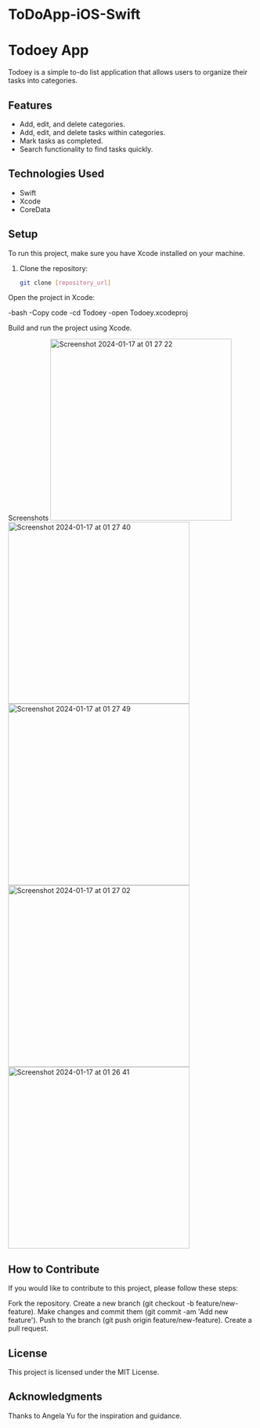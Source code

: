 # ToDoApp-iOS-Swift
# Todoey App

Todoey is a simple to-do list application that allows users to organize their tasks into categories.

## Features

- Add, edit, and delete categories.
- Add, edit, and delete tasks within categories.
- Mark tasks as completed.
- Search functionality to find tasks quickly.

## Technologies Used

- Swift
- Xcode
- CoreData

## Setup

To run this project, make sure you have Xcode installed on your machine.

1. Clone the repository:

   ```bash
   git clone [repository_url]
   
Open the project in Xcode:

-bash
-Copy code
-cd Todoey
-open Todoey.xcodeproj

Build and run the project using Xcode.


Screenshots
<img width="370" alt="Screenshot 2024-01-17 at 01 27 22" src="https://github.com/iuliagavrila/ToDoApp-iOS-Swift/assets/35526560/c721f338-af34-47ff-bafb-9c3f9ff1dd3e">
<img width="370" alt="Screenshot 2024-01-17 at 01 27 40" src="https://github.com/iuliagavrila/ToDoApp-iOS-Swift/assets/35526560/cbf5ca30-7c5e-4772-abc4-011ac265d9e6">
<img width="370" alt="Screenshot 2024-01-17 at 01 27 49" src="https://github.com/iuliagavrila/ToDoApp-iOS-Swift/assets/35526560/816ac3e3-5629-4280-a1be-e1dfb0632ab7">
<img width="370" alt="Screenshot 2024-01-17 at 01 27 02" src="https://github.com/iuliagavrila/ToDoApp-iOS-Swift/assets/35526560/7003a51b-324f-4bb6-849d-67bc153da181">
<img width="370" alt="Screenshot 2024-01-17 at 01 26 41" src="https://github.com/iuliagavrila/ToDoApp-iOS-Swift/assets/35526560/b864622a-0a2b-40b6-8933-07234e137610">

## How to Contribute
If you would like to contribute to this project, please follow these steps:

Fork the repository.
Create a new branch (git checkout -b feature/new-feature).
Make changes and commit them (git commit -am 'Add new feature').
Push to the branch (git push origin feature/new-feature).
Create a pull request.

## License
This project is licensed under the MIT License.

## Acknowledgments
Thanks to Angela Yu for the inspiration and guidance.
